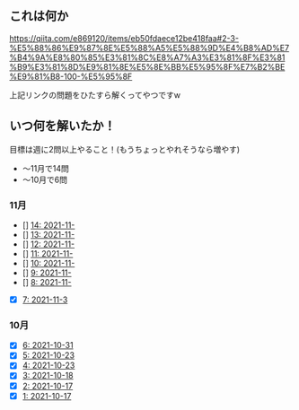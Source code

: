 ## これは何か

https://qiita.com/e869120/items/eb50fdaece12be418faa#2-3-%E5%88%86%E9%87%8E%E5%88%A5%E5%88%9D%E4%B8%AD%E7%B4%9A%E8%80%85%E3%81%8C%E8%A7%A3%E3%81%8F%E3%81%B9%E3%81%8D%E9%81%8E%E5%8E%BB%E5%95%8F%E7%B2%BE%E9%81%B8-100-%E5%95%8F

上記リンクの問題をひたすら解くってやつですw

## いつ何を解いたか！

目標は週に2問以上やること！(もうちょっとやれそうなら増やす)

- 〜11月で14問
- 〜10月で6問

### 11月

- [] [14: 2021-11-](./)
- [] [13: 2021-11-](./)
- [] [12: 2021-11-](./)
- [] [11: 2021-11-](./)
- [] [10: 2021-11-](./)
- [] [9: 2021-11-](./)
- [] [8: 2021-11-](./)
- [x] [7: 2021-11-3](./7/seven.py)

### 10月

- [x] [6: 2021-10-31](./6/six.py)
- [x] [5: 2021-10-23](./5/five.py)
- [x] [4: 2021-10-23](./4/four.py)
- [x] [3: 2021-10-18](./3/three.py)
- [x] [2: 2021-10-17](./2/two.py)
- [x] [1: 2021-10-17](./1/one.py)
